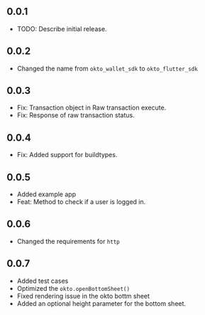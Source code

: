 ## 0.0.1

* TODO: Describe initial release.

## 0.0.2
- Changed the name from `okto_wallet_sdk` to `okto_flutter_sdk`

## 0.0.3
- Fix: Transaction object in Raw transaction execute.
- Fix: Response of raw transaction status.

## 0.0.4
- Fix: Added support for buildtypes.

## 0.0.5
- Added example app
- Feat: Method to check if a user is logged in.

## 0.0.6
- Changed the requirements for `http`

## 0.0.7
- Added test cases
- Optimized the `okto.openBottomSheet()`
- Fixed rendering issue in the okto bottm sheet
- Added an optional height parameter for the bottom sheet. 
